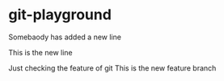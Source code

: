 # git-playground
Somebaody has added a new line 

This is the new line 

Just checking the feature of git
This is the new feature branch

	
